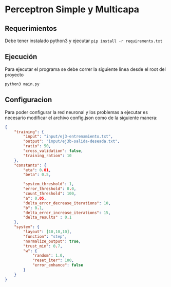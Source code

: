 # Perceptron Simple y Multicapa

## Requerimientos

Debe tener instalado python3 y ejecutar
`pip install -r requirements.txt`

## Ejecución
Para ejecutar el programa se debe correr la siguiente linea desde el root del proyecto

`python3 main.py`

## Configuracion
Para poder configurar la red neuronal y los problemas a ejecutar es necesario modificar el archivo config.json como de la siguiente manera:
```json
{
    "training": {
        "input": "input/ej3-entrenamiento.txt",
        "output": "input/ej3b-salida-deseada.txt",
        "ratio": 50,
        "cross_validation": false,
        "training_ration": 10
    },
    "constants": {
        "eta": 0.01,
        "beta": 0.5,

        "system_threshold": 1,
        "error_threshold": 0.0,
        "count_threshold": 100,
        "a": 0.05,
        "delta_error_decrease_iterations": 10,
        "b": 0.1,
        "delta_error_increase_iterations": 15,
   	    "delta_results" : 0.1
    },
    "system": {
	    "layout": [10,10,10],
        "function": "step",
     	"normalize_output": true,
    	"trust_min": 0.7,
        "w": {
            "random": 1.0,
            "reset_iter": 100,
            "error_enhance": false
        }
    }
}
```
